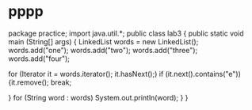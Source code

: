 # pppp
package practice;
import java.util.*;
public class lab3 {
public static void main (String[] args)
{
LinkedList<String> words = new LinkedList<String>();
words.add("one");
words.add("two");
words.add("three");
words.add("four");

for (Iterator<String> it = words.iterator(); it.hasNext();)
if (it.next().contains("e"))
	{it.remove();
break;

}
for (String word : words)
	System.out.println(word);
}
}
